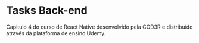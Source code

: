 # Tasks Back-end
Capitulo 4 do curso de React Native desenvolvido pela COD3R e distribuído através da plataforma de ensino Udemy.
